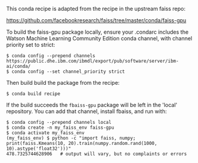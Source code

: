 This conda recipe is adapted from the recipe in the upstream faiss repo:

https://github.com/facebookresearch/faiss/tree/master/conda/faiss-gpu


To build the faiss-gpu package locally, ensure your .condarc includes the
Watson Machine Learning Community Edition conda channel, with channel priority
set to strict:

    $ conda config --prepend channels https://public.dhe.ibm.com/ibmdl/export/pub/software/server/ibm-ai/conda/
    $ conda config --set channel_priority strict

Then build build the package from the recipe:

    $ conda build recipe

If the build succeeds the `fbaiss-gpu` package will be left in the 'local'
repository. You can add that channel, install fbaiss, and run with:

    $ conda config --prepend channels local
    $ conda create -n my_faiss_env faiss-gpu
    $ conda activate my_faiss_env
    (my_faiss_env) $ python -c "import faiss, numpy; print(faiss.Kmeans(10, 20).train(numpy.random.rand(1000, 10).astype('float32')))"
    478.7325744628906   # output will vary, but no complaints or errors
